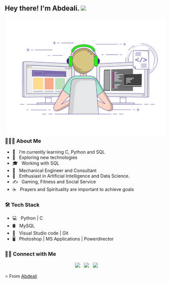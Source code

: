 <h2> Hey there! I'm Abdeali. <img src="https://github.com/souvikguria98/souvikguria98/blob/master/Hi.gif" width="25"></h2>
<img align="right" alt="GIF" src="https://raw.githubusercontent.com/devSouvik/devSouvik/master/gif3.gif" width="500"/>

<h3> 👨🏻‍💻 About Me </h3>

- 🔭 &nbsp; I’m currently learning C, Python and SQL
- 🤔 &nbsp; Exploring new technologies
- 🎓 &nbsp; Working with SQL 
- 💼 &nbsp; Mechanical Engineer and Consultant
- 🌱 &nbsp; Enthusiast in Artificial Intelligence and Data Science.
- ✍️ &nbsp; Gaming, Fitness and Social Service
- ☕ &nbsp; Prayers and Spirituality are important to achieve goals

<h3>🛠 Tech Stack</h3>

- 💻 &nbsp; Python | C  
- 🛢 &nbsp; MySQL 
- 🔧 &nbsp; Visual Studio code | Git
- 🖥 &nbsp;  Photoshop | MS Applications | Powerdirector


<h3> 🤝🏻 Connect with Me </h3>

<p align="center">
&nbsp; <a href="https://twitter.com/_intelliGenius_" target="_blank" rel="noopener noreferrer"><img src="https://img.icons8.com/plasticine/100/000000/twitter.png" width="50" /></a>   
&nbsp; <a href="https://www.linkedin.com/in/abdeali-attarwala-2a9475196/" target="_blank" rel="noopener noreferrer"><img src="https://img.icons8.com/plasticine/100/000000/linkedin.png" width="50" /></a>
&nbsp; <a href="mailto:abdeali.attarwala345@gmail.com" target="_blank" rel="noopener noreferrer"><img src="https://img.icons8.com/plasticine/100/000000/gmail.png"  width="50" /></a>
</p>

⭐️ From [Abdeali](https://github.com/devSouvik)
